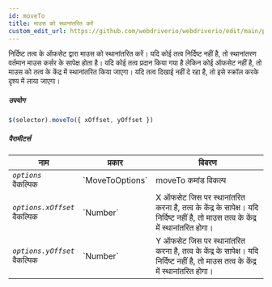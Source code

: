 ```yaml
---
id: moveTo
title: माउस को स्थानांतरित करें
custom_edit_url: https://github.com/webdriverio/webdriverio/edit/main/packages/webdriverio/src/commands/element/moveTo.ts
---
```


निर्दिष्ट तत्व के ऑफसेट द्वारा माउस को स्थानांतरित करें। यदि कोई तत्व निर्दिष्ट नहीं है,
तो स्थानांतरण वर्तमान माउस कर्सर के सापेक्ष होता है। यदि कोई तत्व प्रदान किया गया है लेकिन
कोई ऑफसेट नहीं है, तो माउस को तत्व के केंद्र में स्थानांतरित किया जाएगा। यदि तत्व
दिखाई नहीं दे रहा है, तो इसे स्क्रॉल करके दृश्य में लाया जाएगा।

##### उपयोग

```js
$(selector).moveTo({ xOffset, yOffset })
```

##### पैरामीटर्स

<table>
  <thead>
    <tr>
      <th>नाम</th><th>प्रकार</th><th>विवरण</th>
    </tr>
  </thead>
  <tbody>
    <tr>
      <td><code><var>options</var></code><br /><span className="label labelWarning">वैकल्पिक</span></td>
      <td>`MoveToOptions`</td>
      <td>moveTo कमांड विकल्प</td>
    </tr>
    <tr>
      <td><code><var>options.xOffset</var></code><br /><span className="label labelWarning">वैकल्पिक</span></td>
      <td>`Number`</td>
      <td>X ऑफसेट जिस पर स्थानांतरित करना है, तत्व के केंद्र के सापेक्ष। यदि निर्दिष्ट नहीं है, तो माउस तत्व के केंद्र में स्थानांतरित होगा।</td>
    </tr>
    <tr>
      <td><code><var>options.yOffset</var></code><br /><span className="label labelWarning">वैकल्पिक</span></td>
      <td>`Number`</td>
      <td>Y ऑफसेट जिस पर स्थानांतरित करना है, तत्व के केंद्र के सापेक्ष। यदि निर्दिष्ट नहीं है, तो माउस तत्व के केंद्र में स्थानांतरित होगा।</td>
    </tr>
  </tbody>
</table>